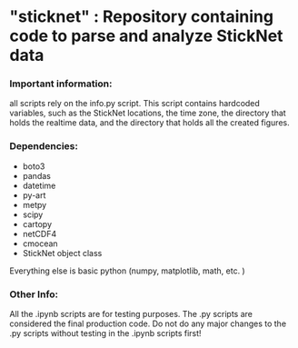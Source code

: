 # "sticknet" : Repository containing code to parse and analyze StickNet data


### Important information:
  all scripts rely on the info.py script. This script contains hardcoded variables, such as the StickNet locations, 
  the time zone, the directory that holds the realtime data, and the directory that holds all the created figures. 


### Dependencies:

  - boto3
  - pandas
  - datetime
  - py-art
  - metpy
  - scipy 
  - cartopy
  - netCDF4
  - cmocean
  - StickNet object class
  
  Everything else is basic python (numpy, matplotlib, math, etc. ) 
  


### Other Info:
  All the .ipynb scripts are for testing purposes. The .py scripts are considered the final production code. Do not do any major     changes to the .py scripts without testing in the .ipynb scripts first!
